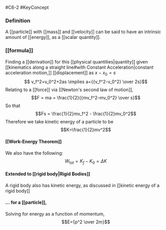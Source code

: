 #C6-2
#KeyConcept 

### Definition
A [[particle]] with [[mass]] and [[velocity]] can be said to have an intrinsic amount of [[energy]], as a [[scalar quantity]].

### [[formula]]
Finding a [[derivation]] for this [[physical quantities|quantity]] given [[kinematics along a straight line#with Constant Acceleration|constant acceleration motion,]] [[displacement]] as $x-x_0=s$
$$
      v_f^2=v_0^2+2as \implies a={{v_f^2-v_0^2} \over 2s}$$ Relating to a [[force]] via [[Newton's second law of motion]], $$F = ma = \frac{1}{2}{{mv_f^2-mv_0^2} \over s}$$ So that $$Fs = \frac{1}{2}mv_f^2 - \frac{1}{2}mv_0^2$$
Therefore we take kinetic energy of a particle to be $$K=\frac{1}{2}mv^2$$
#### [[Work-Energy Theorem]]
We also have the following:$$W_{\text{tot}}=K_f-K_0=\Delta K$$

#### Extended to [[rigid body|Rigid Bodies]]
A rigid body also has kinetic energy, as discussed in [[kinetic energy of a rigid body]]

#### ... for a [[particle]],
Solving for energy as a function of momentum, $$E={p^2 \over 2m}$$

